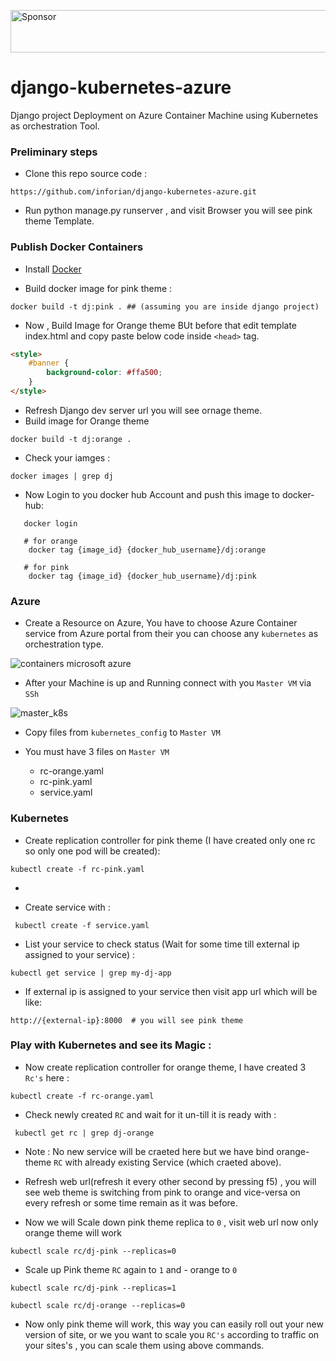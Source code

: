<a href="https://app.codesponsor.io/link/NJ36ZJN5UcFRWGekS9Mu6fcD/inforian/django-kubernetes-azure" rel="nofollow"><img src="https://app.codesponsor.io/embed/NJ36ZJN5UcFRWGekS9Mu6fcD/inforian/django-kubernetes-azure.svg" style="width: 888px; height: 68px;" alt="Sponsor" /></a>

# django-kubernetes-azure
Django project Deployment on Azure Container Machine using Kubernetes as orchestration Tool.

### Preliminary steps

- Clone this repo source code :

```
https://github.com/inforian/django-kubernetes-azure.git
```
 
- Run python manage.py runserver , and visit Browser you will see pink theme Template.

### Publish Docker Containers

- Install [Docker](https://docs.docker.com/engine/installation/)


- Build docker image for pink theme :
 
```docker
docker build -t dj:pink . ## (assuming you are inside django project)
```
  
- Now , Build Image for Orange theme BUt before that edit template index.html
  and copy paste below code inside `<head>` tag.
```html
<style>
    #banner {
        background-color: #ffa500;
    }
</style>
```
  
- Refresh Django dev server url you will see ornage theme.
- Build image for Orange theme
```docker
docker build -t dj:orange .
```
  
- Check your iamges : 
```docker
docker images | grep dj 
```
  
 - Now Login to you docker hub Account and push this image to docker-hub: 
 ```docker
    docker login
    
    # for orange
     docker tag {image_id} {docker_hub_username}/dj:orange
    
    # for pink
     docker tag {image_id} {docker_hub_username}/dj:pink
```
 
### Azure
 - Create a Resource on Azure, You have to choose Azure Container service from Azure portal from their
  you can choose any `kubernetes` as orchestration type.
  
![containers microsoft azure](https://cloud.githubusercontent.com/assets/15274390/26521350/41e9c5d4-4304-11e7-8a3d-96eb88e20a47.png)
  
 - After your Machine is up and Running connect with you `Master VM` via `SSh` 
 
![master_k8s](https://cloud.githubusercontent.com/assets/2461556/26521392/258f73a6-4305-11e7-915c-9844f7f8b8c9.png)

- Copy files from `kubernetes_config` to `Master VM` 

- You must have 3 files on `Master VM`
    - rc-orange.yaml
    - rc-pink.yaml
    - service.yaml

### Kubernetes

- Create replication controller for pink theme (I have created only one rc so only one pod will be created): 
```
kubectl create -f rc-pink.yaml
```
-  

- Create service with :
```
 kubectl create -f service.yaml 
```

- List your service to check status (Wait for some time till external ip assigned to your service) : 

```
kubectl get service | grep my-dj-app
```

- If external ip is assigned to your service then visit app url which will be like:
```
http://{external-ip}:8000  # you will see pink theme
```

### Play with Kubernetes and see its Magic :

- Now create replication controller for orange theme, I have created 3 `Rc's` here :
```
kubectl create -f rc-orange.yaml
```

- Check newly created `RC` and wait for it un-till it is ready with : 
```
 kubectl get rc | grep dj-orange
```

- Note : No new service will be craeted here but we have bind orange-theme `RC`
with already existing Service (which craeted above).

- Refresh web url(refresh it every other second by pressing f5) , you will see web theme is switching 
from pink to orange and vice-versa on every refresh or some time remain as it was before.

- Now we will Scale down pink theme replica to `0` , visit web url now only orange theme will work 
```
kubectl scale rc/dj-pink --replicas=0
```

- Scale up Pink theme `RC` again to `1` and - orange to `0` 
```
kubectl scale rc/dj-pink --replicas=1

kubectl scale rc/dj-orange --replicas=0
```
- Now only pink theme will work, this way you can easily roll out 
your new version of site, or we you want to scale you `RC's` according to traffic 
on your sites's , you can scale them using above commands.

